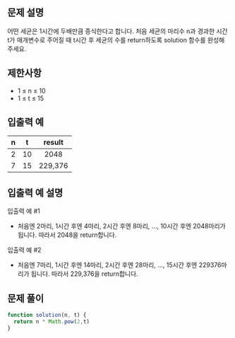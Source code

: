 ## 문제 설명
어떤 세균은 1시간에 두배만큼 증식한다고 합니다. 처음 세균의 마리수 n과 경과한 시간 t가 매개변수로 주어질 때 t시간 후 세균의 수를 return하도록 solution 함수를 완성해주세요.

## 제한사항
- 1 ≤ n ≤ 10
- 1 ≤ t ≤ 15
## 입출력 예
n	|t	|result
:--:|:--:|:--:
2	|10|	2048
7|	15	|229,376
## 입출력 예 설명
입출력 예 #1

- 처음엔 2마리, 1시간 후엔 4마리, 2시간 후엔 8마리, ..., 10시간 후엔 2048마리가 됩니다. 따라서 2048을 return합니다.

입출력 예 #2

- 처음엔 7마리, 1시간 후엔 14마리, 2시간 후엔 28마리, ..., 15시간 후엔 229376마리가 됩니다. 따라서 229,376을 return합니다.

## 문제 풀이
```js
function solution(n, t) {
  return n * Math.pow(2,t)
}
```